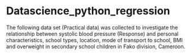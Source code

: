 # Datascience_python_regression
The following data set (Practical data) was collected to investigate the relationship between systolic blood pressure (Response) and personal characteristics, school types, location, mode of transport to school, BMI and overweight in secondary school children in Fako division, Cameroon.
